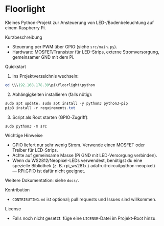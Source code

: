 # Floorlight

Kleines Python-Projekt zur Ansteuerung von LED-/Bodenbeleuchtung auf einem Raspberry Pi.

Kurzbeschreibung
- Steuerung per PWM über GPIO (siehe `src/main.py`).
- Hardware: MOSFET/Transistor für LED-Strips, externe Stromversorgung, gemeinsamer GND mit dem Pi.

Quickstart
1. Ins Projektverzeichnis wechseln:
```powershell
cd \\\192.168.178.39\pi\floorlight\python
```
2. Abhängigkeiten installieren (falls nötig):
```powershell
sudo apt update; sudo apt install -y python3 python3-pip
pip3 install -r requirements.txt
```
3. Script als Root starten (GPIO-Zugriff):
```powershell
sudo python3 -m src
```

Wichtige Hinweise
- GPIO liefert nur sehr wenig Strom. Verwende einen MOSFET oder Treiber für LED-Strips.
- Achte auf gemeinsame Masse (Pi GND mit LED-Versorgung verbinden).
- Wenn du WS2812/Neopixel-LEDs verwendest, benötigst du eine spezielle Bibliothek (z. B. rpi_ws281x / adafruit-circuitpython-neopixel) — RPi.GPIO ist dafür nicht geeignet.

Weitere Dokumentation: siehe `docs/`.

Kontribution
- `CONTRIBUTING.md` ist optional; pull requests und Issues sind willkommen.

License
- Falls noch nicht gesetzt: füge eine `LICENSE`-Datei im Projekt-Root hinzu.
